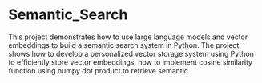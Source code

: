 # Semantic_Search
This project demonstrates how to use large language models and vector embeddings to build a semantic search system in Python. The project shows how to develop a personalized vector storage system using Python to efficiently store vector embeddings, how to implement cosine similarity function using numpy dot product to retrieve semantic. 
